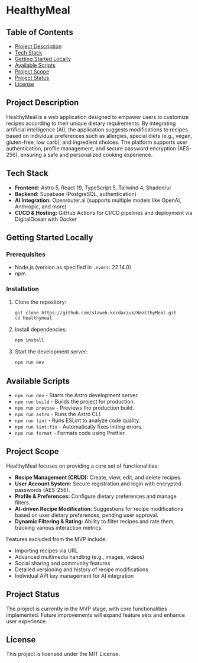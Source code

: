 # HealthyMeal

## Table of Contents
- [Project Description](#project-description)
- [Tech Stack](#tech-stack)
- [Getting Started Locally](#getting-started-locally)
- [Available Scripts](#available-scripts)
- [Project Scope](#project-scope)
- [Project Status](#project-status)
- [License](#license)

## Project Description
HealthyMeal is a web application designed to empower users to customize recipes according to their unique dietary requirements. By integrating artificial intelligence (AI), the application suggests modifications to recipes based on individual preferences such as allergies, special diets (e.g., vegan, gluten-free, low carb), and ingredient choices. The platform supports user authentication, profile management, and secure password encryption (AES-256), ensuring a safe and personalized cooking experience.

## Tech Stack
- **Frontend:** Astro 5, React 19, TypeScript 5, Tailwind 4, Shadcn/ui
- **Backend:** Supabase (PostgreSQL, authentication)
- **AI Integration:** Openrouter.ai (supports multiple models like OpenAI, Anthropic, and more)
- **CI/CD & Hosting:** GitHub Actions for CI/CD pipelines and deployment via DigitalOcean with Docker

## Getting Started Locally
### Prerequisites
- Node.js (version as specified in `.nvmrc`: 22.14.0)
- npm

### Installation
1. Clone the repository:
   ```bash
   git clone https://github.com/slawek-kordaczuk/HealthyMeal.git
   cd healthymeal
   ```
2. Install dependencies:
   ```bash
   npm install
   ```
3. Start the development server:
   ```bash
   npm run dev
   ```

## Available Scripts
- `npm run dev` - Starts the Astro development server.
- `npm run build` - Builds the project for production.
- `npm run preview` - Previews the production build.
- `npm run astro` - Runs the Astro CLI.
- `npm run lint` - Runs ESLint to analyze code quality.
- `npm run lint:fix` - Automatically fixes linting errors.
- `npm run format` - Formats code using Prettier.

## Project Scope
HealthyMeal focuses on providing a core set of functionalities:
- **Recipe Management (CRUD):** Create, view, edit, and delete recipes.
- **User Account System:** Secure registration and login with encrypted passwords (AES-256).
- **Profile & Preferences:** Configure dietary preferences and manage filters.
- **AI-driven Recipe Modification:** Suggestions for recipe modifications based on user dietary preferences, pending user approval.
- **Dynamic Filtering & Rating:** Ability to filter recipes and rate them, tracking various interaction metrics.

Features excluded from the MVP include:
- Importing recipes via URL
- Advanced multimedia handling (e.g., images, videos)
- Social sharing and community features
- Detailed versioning and history of recipe modifications
- Individual API key management for AI integration

## Project Status
The project is currently in the MVP stage, with core functionalities implemented. Future improvements will expand feature sets and enhance user experience.

## License
This project is licensed under the MIT License.
